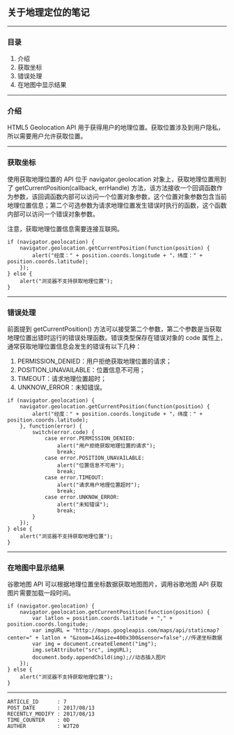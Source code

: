 
## 关于地理定位的笔记 ##

---

### 目录 ###

1. 介绍
2. 获取坐标
3. 错误处理
4. 在地图中显示结果

---

### 介绍 ###

HTML5 Geolocation API 用于获得用户的地理位置。获取位置涉及到用户隐私，所以需要用户允许获取位置。

---

### 获取坐标 ###

使用获取地理位置的 API 位于 navigator.geolocation 对象上，获取地理位置用到了 getCurrentPosition(callback, errHandle) 方法，该方法接收一个回调函数作为参数，该回调函数内部可以访问一个位置对象参数，这个位置对象参数包含当前地理位置信息；第二个可选参数为请求地理位置发生错误时执行的函数，这个函数内部可以访问一个错误对象参数。

注意，获取地理位置信息需要连接互联网。

```
if (navigator.geolocation) {
    navigator.geolocation.getCurrentPosition(function(position) {
        alert("经度：" + position.coords.longitude + "，纬度：" + position.coords.latitude);
    });
} else {
    alert("浏览器不支持获取地理位置");
}
```

---

### 错误处理 ###

前面提到 getCurrentPosition() 方法可以接受第二个参数，第二个参数是当获取地理位置出错时运行的错误处理函数。错误类型保存在错误对象的 code 属性上，通常获取地理位置信息会发生的错误有以下几种：

1. PERMISSION_DENIED：用户拒绝获取地理位置的请求；
2. POSITION_UNAVAILABLE：位置信息不可用；
3. TIMEOUT：请求地理位置超时；
4. UNKNOW_ERROR：未知错误。

```
if (navigator.geolocation) {
    navigator.geolocation.getCurrentPosition(function(position) {
        alert("经度：" + position.coords.longitude + "，纬度：" + position.coords.latitude);
    }, function(error) {
        switch(error.code) {
            case error.PERMISSION_DENIED:
                alert("用户拒绝获取地理位置的请求");
                break;
            case error.POSITION_UNAVAILABLE:
                alert("位置信息不可用");
                break;
            case error.TIMEOUT:
                alert("请求用户地理位置超时");
                break;
            case error.UNKNOW_ERROR:
                alert("未知错误");
                break;
        }
    });
} else {
    alert("浏览器不支持获取地理位置");
}
```

---

### 在地图中显示结果 ###

谷歌地图 API 可以根据地理位置坐标数据获取地图图片，调用谷歌地图 API 获取图片需要加载一段时间。

```
if (navigator.geolocation) {
    navigator.geolocation.getCurrentPosition(function(position) {
        var latlon = position.coords.latitude + "," + position.coords.longitude;
        var imgURL = "http://maps.googleapis.com/maps/api/staticmap?center=" + latlon + "&zoom=14&size=400x300&sensor=false";//传递坐标数据
        var img = document.createElement("img");
        img.setAttribute("src", imgURL);
        document.body.appendChild(img);//动态插入图片
    });
} else {
    alert("浏览器不支持获取地理位置");
}
```

---

```
ARTICLE_ID      : 7
POST_DATE       : 2017/08/13
RECENTLY_MODIFY : 2017/08/13
TIME_COUNTER    : 0D
AUTHER          : WJT20
```